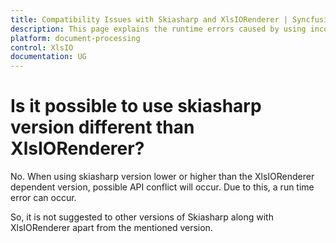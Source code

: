 ```yaml
---
title: Compatibility Issues with Skiasharp and XlsIORenderer | Syncfusion
description: This page explains the runtime errors caused by using incompatible Skiasharp versions with XlsIORenderer.
platform: document-processing
control: XlsIO
documentation: UG
---
```


# Is it possible to use skiasharp version different than XlsIORenderer?

No. When using skiasharp version lower or higher than the XlsIORenderer dependent version, possible API conflict will occur. Due to this, a run time error can occur. 

So, it is not suggested to other versions of Skiasharp along with XlsIORenderer apart from the mentioned version.